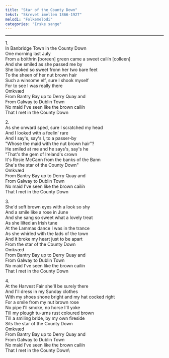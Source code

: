 ```yaml
---
title: "Star of the County Down"
tekst: "Skrevet imellem 1866-1927"
melodi: "Folkemelodi"
categories: "Irske sange"
---
```

***

1\.\
In Banbridge Town in the County Down\
One morning last July\
From a bóithrín [boreen] green came a sweet cailín [colleen]\
And she smiled as she passed me by\
She looked so sweet fronn her two bare feet\
To the sheen of her nut brown hair\
Such a winsome elf, sure I shook myself\
For to see I was really there\
Omkvæd\
From Bantry Bay up to Derry Quay and\
From Galway to Dublin Town\
No maid I've seen like the brown cailín\
That I met in the County Down

2\.\
As she onward sped, sure I scratched my head\
And I looked with a feelin' rare\
And I say's, say's I, to a passer-by\
"Whose the maid with the nut brown hair"?\
He smiled at me and he says's, say's he\
"That's the gem of Ireland's crown\
It's Rosie McCann from the banks of the Bann\
She's the star of the County Down"\
Omkvæd\
From Bantry Bay up to Derry Quay and\
From Galway to Dublin Town\
No maid I've seen like the brown cailín\
That I met in the County Down

3\.\
She'd soft brown eyes with a look so shy\
And a smile like a rose in June\
And she sang so sweet what a lovely treat\
As she lilted an Irish tune\
At the Lammas dance I was in the trance\
As she whirled with the lads of the town\
And it broke my heart just to be apart\
From the star of the County Down\
Omkvæd\
From Bantry Bay up to Derry Quay and\
From Galway to Dublin Town\
No maid I've seen like the brown cailín\
That I met in the County Down

4\.\
At the Harvest Fair she'll be surely there\
And I'll dress in my Sunday clothes\
With my shoes shone bright and my hat cocked right\
For a smile from my nut brown rose\
No pipe I'll smoke, no horse I'll yoke\
Till my plough tu-urns rust coloured brown\
Till a smiling bride, by my own fireside\
Sits the star of the County Down\
Omkvæd\
From Bantry Bay up to Derry Quay and\
From Galway to Dublin Town\
No maid I've seen like the brown cailín\
That I met in the County Down\
